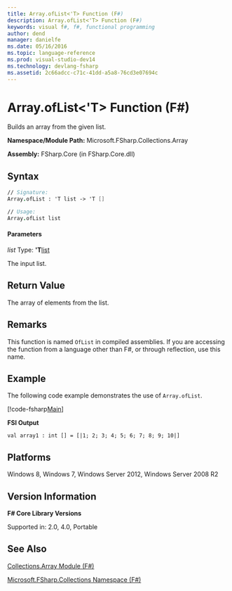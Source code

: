 ```yaml
---
title: Array.ofList<'T> Function (F#)
description: Array.ofList<'T> Function (F#)
keywords: visual f#, f#, functional programming
author: dend
manager: danielfe
ms.date: 05/16/2016
ms.topic: language-reference
ms.prod: visual-studio-dev14
ms.technology: devlang-fsharp
ms.assetid: 2c66adcc-c71c-41dd-a5a8-76cd3e07694c 
---
```


# Array.ofList<'T> Function (F#)

Builds an array from the given list.

**Namespace/Module Path:** Microsoft.FSharp.Collections.Array

**Assembly:** FSharp.Core (in FSharp.Core.dll)


## Syntax

```fsharp
// Signature:
Array.ofList : 'T list -> 'T []

// Usage:
Array.ofList list
```

#### Parameters
*list*
Type: **'T**[list](https://msdn.microsoft.com/library/c627b668-477b-4409-91ed-06d7f1b3e4a7)


The input list.

## Return Value

The array of elements from the list.

## Remarks
This function is named `OfList` in compiled assemblies. If you are accessing the function from a language other than F#, or through reflection, use this name.

## Example

The following code example demonstrates the use of `Array.ofList`.

[!code-fsharp[Main](snippets/fsarrays/snippet59.fs)]

**FSI Output**

```
val array1 : int [] = [|1; 2; 3; 4; 5; 6; 7; 8; 9; 10|]
```

## Platforms
Windows 8, Windows 7, Windows Server 2012, Windows Server 2008 R2

## Version Information
**F# Core Library Versions**

Supported in: 2.0, 4.0, Portable

## See Also
[Collections.Array Module &#40;F&#35;&#41;](Collections.Array-Module-%5BFSharp%5D.md)

[Microsoft.FSharp.Collections Namespace &#40;F&#35;&#41;](Microsoft.FSharp.Collections-Namespace-%5BFSharp%5D.md)